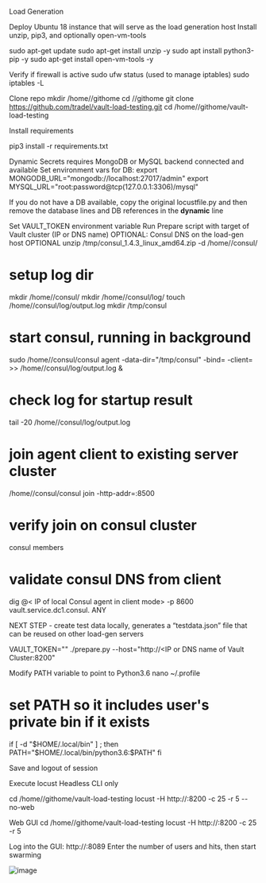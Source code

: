 Load Generation

Deploy Ubuntu 18 instance that will serve as the load generation host
Install unzip, pip3, and optionally open-vm-tools

sudo apt-get update
sudo apt-get install unzip -y
sudo apt install python3-pip -y
sudo apt-get install open-vm-tools -y

Verify if firewall is active
sudo ufw status (used to manage iptables)
sudo iptables -L

Clone repo
mkdir /home/<user name>/githome
cd /<user-name>/githome 
git clone https://github.com/tradel/vault-load-testing.git
cd /home/<user name>/githome/vault-load-testing

Install requirements

pip3 install -r requirements.txt

Dynamic Secrets requires MongoDB or MySQL backend connected and available
Set environment vars for DB:
export MONGODB_URL="mongodb://localhost:27017/admin"
export MYSQL_URL="root:password@tcp(127.0.0.1:3306)/mysql"

If you do not have a DB available, copy the original locustfile.py and then remove the database lines and DB references in the __dynamic__ line


Set VAULT_TOKEN environment variable
Run Prepare script with target of Vault cluster (IP or DNS name)
OPTIONAL: Consul DNS on the load-gen host
OPTIONAL
unzip /tmp/consul_1.4.3_linux_amd64.zip -d /home/<user name>/consul/
# setup log dir
mkdir /home/<user>/consul/
mkdir /home/<user>/consul/log/
touch /home/<user>/consul/log/output.log
mkdir /tmp/consul
#
# start consul, running in background
sudo /home/<user>/consul/consul agent -data-dir="/tmp/consul" -bind=<local IP> -client=<local IP> >> /home/<user>/consul/log/output.log &
#
# check log for startup result
tail -20 /home/<user>/consul/log/output.log
#
# join agent client to existing server cluster
 /home/<user>/consul/consul join -http-addr=<ip of this machine>:8500 <ip of the consul server agent>
#
# verify join on consul cluster
consul members
# validate consul DNS from client
dig @< IP of local Consul agent in client mode> -p 8600 vault.service.dc1.consul. ANY



NEXT STEP - create test data locally, generates a “testdata.json” file that can be reused on other load-gen servers

VAULT_TOKEN="<vault token>" ./prepare.py  --host="http://<IP or DNS name of Vault Cluster:8200"

Modify PATH variable to point to Python3.6
nano ~/.profile

# set PATH so it includes user's private bin if it exists
if [ -d "$HOME/.local/bin" ] ; then
    PATH="$HOME/.local/bin/python3.6:$PATH"
fi

Save and logout of session

Execute locust
Headless CLI only

cd /home/<user name>/githome/vault-load-testing
locust -H http://<Vault IP or DNS name>:8200 -c 25 -r 5 --no-web

Web GUI
cd /home/<user name>/githome/vault-load-testing
locust -H http://<Vault IP or DNS name>:8200 -c 25 -r 5

Log into the GUI: http://<IP of the locust server>:8089
Enter the number of users and hits, then start swarming

![image](/load-gen/images/locust.png)


